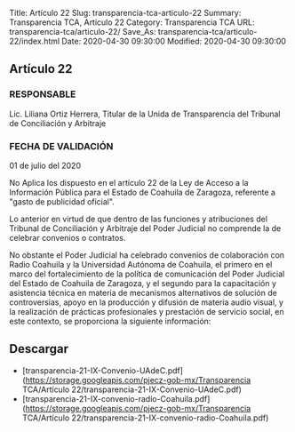 Title: Artículo 22
Slug: transparencia-tca-articulo-22
Summary: Transparencia TCA, Artículo 22
Category: Transparencia TCA
URL: transparencia-tca/articulo-22/
Save_As: transparencia-tca/articulo-22/index.html
Date: 2020-04-30 09:30:00
Modified: 2020-04-30 09:30:00


## Artículo 22

### RESPONSABLE

Lic. Liliana Ortiz Herrera, Titular de la Unida de Transparencia del Tribunal de Conciliación y Arbitraje

### FECHA DE VALIDACIÓN

01 de julio del 2020

No Aplica los dispuesto en el artículo 22 de la Ley de Acceso a la Información Pública para el Estado de Coahuila de Zaragoza, referente a "gasto de publicidad oficial".

Lo anterior en virtud de que dentro de las funciones y atribuciones del Tribunal de Conciliación y Arbitraje del Poder Judicial no comprende la de celebrar convenios o contratos.

No obstante el Poder Judicial ha celebrado convenios de colaboración con Radio Coahuila y la Universidad Autónoma de Coahuila, el primero en el marco del fortalecimiento de la política de comunicación del Poder Judicial del Estado de Coahuila de Zaragoza, y el segundo para la capacitación y asistencia técnica en materia de mecanismos alternativos de solución de controversias, apoyo en la producción y difusión de materia audio visual, y la realización de prácticas profesionales y prestación de servicio social, en este contexto, se proporciona la siguiente información:

### 


## Descargar


* [transparencia-21-IX-Convenio-UAdeC.pdf](https://storage.googleapis.com/pjecz-gob-mx/Transparencia TCA/Artículo 22/transparencia-21-IX-Convenio-UAdeC.pdf)
* [transparencia-21-IX-convenio-radio-Coahuila.pdf](https://storage.googleapis.com/pjecz-gob-mx/Transparencia TCA/Artículo 22/transparencia-21-IX-convenio-radio-Coahuila.pdf)


